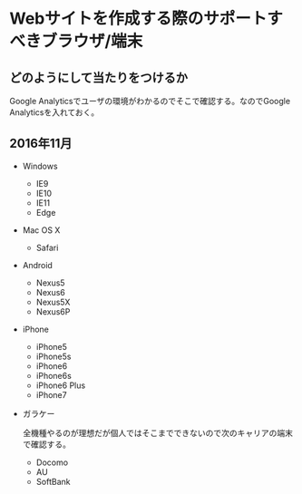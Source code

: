 # Webサイトを作成する際のサポートすべきブラウザ/端末

## どのようにして当たりをつけるか

Google Analyticsでユーザの環境がわかるのでそこで確認する。なのでGoogle Analyticsを入れておく。

## 2016年11月

- Windows

  - IE9
  - IE10
  - IE11
  - Edge

- Mac OS X

  - Safari

- Android

  - Nexus5
  - Nexus6
  - Nexus5X
  - Nexus6P

- iPhone

  - iPhone5
  - iPhone5s
  - iPhone6
  - iPhone6s
  - iPhone6 Plus
  - iPhone7

- ガラケー

  全機種やるのが理想だが個人ではそこまでできないので次のキャリアの端末で確認する。

  - Docomo
  - AU
  - SoftBank
